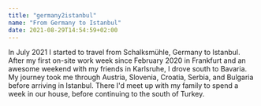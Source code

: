 ```yaml
---
title: "germany2istanbul"
name: "From Germany to Istanbul"
date: 2021-08-29T14:54:59+02:00
---
```

In July 2021 I started to travel from Schalksmühle, Germany to Istanbul. After my first on-site work week since February 2020 in Frankfurt and an awesome weekend with my friends in Karlsruhe, I drove south to Bavaria. My journey took me through Austria, Slovenia, Croatia, Serbia, and Bulgaria before arriving in Istanbul. There I'd meet up with my family to spend a week in our house, before continuing to the south of Turkey.